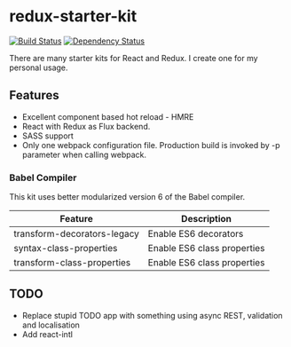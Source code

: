 # redux-starter-kit

[![Build Status](https://secure.travis-ci.org/vysokyj/redux-starter-kit.svg?branch=master)](http://travis-ci.org/vysokyj/redux-starter-kit)
[![Dependency Status](https://david-dm.org/vysokyj/redux-starter-kit.svg)](https://david-dm.org/vysokyj/redux-starter-kit)

There are many starter kits for React and Redux.
I create one for my personal usage.

## Features

* Excellent component based hot reload - HMRE
* React with Redux as Flux backend.
* SASS support
* Only one webpack configuration file. Production build is invoked by -p parameter when calling webpack.

### Babel Compiler

This kit uses better modularized version 6 of the Babel compiler.

| Feature                     | Description                                                                            |
| ----------------------------| -------------------------------------------------------------------------------------- |
| transform-decorators-legacy | Enable ES6 decorators                                                                  |
| syntax-class-properties     | Enable ES6 class properties                                                            |
| transform-class-properties  | Enable ES6 class properties                                                            |


## TODO

* Replace stupid TODO app with something using async REST, validation and localisation
* Add react-intl
